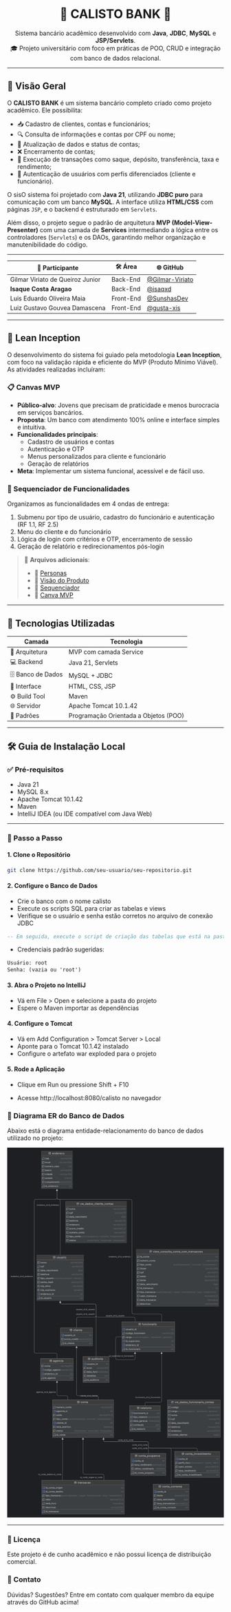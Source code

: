 <h1 align="center">🏦 <strong>CALISTO BANK</strong> 🧠</h1>

<p align="center">
Sistema bancário acadêmico desenvolvido com <strong>Java</strong>, <strong>JDBC</strong>, <strong>MySQL</strong> e <strong>JSP/Servlets</strong>.<br>
🎓 Projeto universitário com foco em práticas de POO, CRUD e integração com banco de dados relacional.
</p>

---

## 📌 Visão Geral

O **CALISTO BANK** é um sistema bancário completo criado como projeto acadêmico. Ele possibilita:

- 📥 Cadastro de clientes, contas e funcionários;
- 🔍 Consulta de informações e contas por CPF ou nome;
- 🔄 Atualização de dados e status de contas;
- ❌ Encerramento de contas;
- 💸 Execução de transações como saque, depósito, transferência, taxa e rendimento;
- 🔐 Autenticação de usuários com perfis diferenciados (cliente e funcionário).

O sisO sistema foi projetado com **Java 21**, utilizando **JDBC puro** para comunicação com um banco **MySQL**. A interface utiliza **HTML/CSS** com páginas `JSP`, e o backend é estruturado em `Servlets`.

Além disso, o projeto segue o padrão de arquitetura **MVP (Model-View-Presenter)** com uma camada de **Services** intermediando a lógica entre os controladores (`Servlets`) e os DAOs, garantindo melhor organização e manutenibilidade do código.

---


| 👤 Participante                  | 🛠️ Área  | 🌐 GitHub                                            |
| -------------------------------- | --------- | ---------------------------------------------------- |
| Gilmar Viriato de Queiroz Junior | Back-End  | [@Gilmar-Viriato](https://github.com/Gilmar-Viriato) |
| **Isaque Costa Aragao**          | Back-End  | [@isaqxd](https://github.com/isaqxd)                 |
| Luis Eduardo Oliveira Maia       | Front-End | [@SunshasDev](https://github.com/SunshasDev)         |
| Luiz Gustavo Gouvea Damascena    | Front-End | [@gusta-xis](https://github.com/gusta-xis)           |


---

## 🎯 Lean Inception

O desenvolvimento do sistema foi guiado pela metodologia **Lean Inception**, com foco na validação rápida e eficiente do MVP (Produto Mínimo Viável). As atividades realizadas incluíram:

### 📋 Canvas MVP

- **Público-alvo**: Jovens que precisam de praticidade e menos burocracia em serviços bancários.
- **Proposta**: Um banco com atendimento 100% online e interface simples e intuitiva.
- **Funcionalidades principais**:
    - Cadastro de usuários e contas
    - Autenticação e OTP
    - Menus personalizados para cliente e funcionário
    - Geração de relatórios
- **Meta**: Implementar um sistema funcional, acessível e de fácil uso.

### 📌 Sequenciador de Funcionalidades

Organizamos as funcionalidades em 4 ondas de entrega:

1. Submenu por tipo de usuário, cadastro do funcionário e autenticação (RF 1.1, RF 2.5)
2. Menu do cliente e do funcionário
3. Lógica de login com critérios e OTP, encerramento de sessão
4. Geração de relatório e redirecionamentos pós-login

> 🔗 **Arquivos adicionais**:
> - 📄 [Personas](docs/Personas.pdf)
> - 📄 [Visão do Produto](docs/Visão%20do%20produto%20.pdf)
> - 📄 [Sequenciador](docs/Sequenciador.pdf)
> - 📄 [Canva MVP](docs/Canvas%20MVP.pdf)


---

## 🚀 Tecnologias Utilizadas

| Camada         | Tecnologia             |
|----------------|------------------------|
| 📐 Arquitetura | MVP com camada Service |
| 💻 Backend     | Java 21, Servlets      |
| 🗄️ Banco de Dados | MySQL + JDBC           |
| 🎨 Interface   | HTML, CSS, JSP         |
| ⚙️ Build Tool  | Maven                  |
| 🌐 Servidor    | Apache Tomcat 10.1.42  |
| 🧠 Padrões     | Programação Orientada a Objetos (POO) |

---

## 🛠️ Guia de Instalação Local

### ✅ Pré-requisitos

- Java 21
- MySQL 8.x
- Apache Tomcat 10.1.42
- Maven
- IntelliJ IDEA (ou IDE compatível com Java Web)

---

### 🔧 Passo a Passo

#### 1. Clone o Repositório

```bash
git clone https://github.com/seu-usuario/seu-repositorio.git
````
#### 2. Configure o Banco de Dados
- Crie o banco com o nome calisto
- Execute os scripts SQL para criar as tabelas e views
- Verifique se o usuário e senha estão corretos no arquivo de conexão JDBC

```sql
-- Em seguida, execute o script de criação das tabelas que está na pasta Util
```
- Credenciais padrão sugeridas:
```properties
Usuário: root
Senha: (vazia ou 'root')
```

#### 3. Abra o Projeto no IntelliJ
- Vá em File > Open e selecione a pasta do projeto
- Espere o Maven importar as dependências

#### 4. Configure o Tomcat
- Vá em Add Configuration > Tomcat Server > Local
- Aponte para o Tomcat 10.1.42 instalado
- Configure o artefato war exploded para o projeto

#### 5. Rode a Aplicação
- Clique em Run ou pressione Shift + F10

- Acesse http://localhost:8080/calisto no navegador

### 🧱 Diagrama ER do Banco de Dados

Abaixo está o diagrama entidade-relacionamento do banco de dados utilizado no projeto:

![Diagrama ER](docs/calisto.png)

---


### 📃 Licença
Este projeto é de cunho acadêmico e não possui licença de distribuição comercial.

### 📩 Contato
Dúvidas? Sugestões? Entre em contato com qualquer membro da equipe através do GitHub acima!